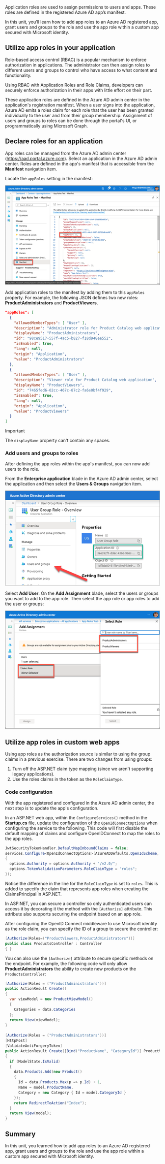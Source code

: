 Application roles are used to assign permissions to users and apps. These roles are defined in the registered Azure AD app’s manifest.

In this unit, you’ll learn how to add app roles to an Azure AD registered app, grant users and groups to the role and use the app role within a custom app secured with Microsoft identity.

## Utilize app roles in your application

Role-based access control (RBAC) is a popular mechanism to enforce authorization in applications. The administrator can then assign roles to different users and groups to control who have access to what content and functionality.

Using RBAC with Application Roles and Role Claims, developers can securely enforce authorization in their apps with little effort on their part.

These application roles are defined in the Azure AD admin center in the application's registration manifest. When a user signs into the application, Azure AD emits a roles claim for each role that the user has been granted individually to the user and from their group membership. Assignment of users and groups to roles can be done through the portal's UI, or programmatically using Microsoft Graph.

## Declare roles for an application

App roles can be managed from the Azure AD admin center (https://aad.portal.azure.com). Select an application in the Azure AD admin center. Roles are defined in the app's manifest that is accessible from the **Manifest** navigation item.

Locate the `appRoles` setting in the manifest:

![Screenshot of the Manifest blade in the Azure AD admin center](../media/06-manifest-app-roles.png)

Add application roles to the manifest by adding them to this `appRoles` property. For example, the following JSON defines two new roles: **ProductAdministrators** and **ProductViewers**.

```json
"appRoles": [
  {
    "allowedMemberTypes": [ "User" ],
    "description": "Administrator role for Product Catalog web application.",
    "displayName": "ProductAdministrators",
    "id": "98ce9517-557f-4ac5-b827-f18d948ee552",
    "isEnabled": true,
    "lang": null,
    "origin": "Application",
    "value": "ProductAdministrators"
  },
  {
    "allowedMemberTypes": [ "User" ],
    "description": "Viewer role for Product Catalog web application",
    "displayName": "ProductViewers",
    "id": "7465fed6-02cc-467c-87c2-fa6e0bf4f929",
    "isEnabled": true,
    "lang": null,
    "origin": "Application",
    "value": "ProductViewers"
  }
]
```

> [!IMPORTANT]
> The `displayName` property can't contain any spaces.

### Add users and groups to roles

After defining the app roles within the app's manifest, you can now add users to the role.

From the **Enterprise application** blade in the Azure AD admin center, select the application and then select the **Users & Groups** navigation item.

![Screenshot of the Enterprise Applications](../media/07-aad-portal-entapp-users.png)

Select **Add User**. On the **Add Assignment** blade, select the users or groups you want to add to the app role. Then select the app role or app roles to add the user or groups:

![Screenshot adding a user to an app role](../media/06-app-roles-add-roles-users.png)

## Utilize app roles in custom web apps

Using app roles as the authorization source is similar to using the group claims in a previous exercise. There are two changes from using groups:

1. Turn off the ASP.NET claim type mapping (since we aren't supporting legacy applications).
1. Use the roles claims in the token as the `RoleClaimType`.

### Code configuration

With the app registered and configured in the Azure AD admin center, the next step is to update the app's configuration.

In an ASP.NET web app, within the `ConfigureServices()` method in the  **Startup.cs** file, update the configuration of the `OpenIdConnectOptions` when configuring the service to the following. This code will first disable the default mapping of claims and configure OpenIDConnect to map the roles to the app roles.

```csharp
JwtSecurityTokenHandler.DefaultMapInboundClaims = false;
services.Configure<OpenIdConnectOptions>(AzureADDefaults.OpenIdScheme, options =>
{
  options.Authority = options.Authority + "/v2.0/";
  options.TokenValidationParameters.RoleClaimType = "roles";
});
```

Notice the difference in the line for the `RoleClaimType` is set to `roles`. This is added to specify the claim that represents app roles when creating the ClaimsPrincipal in ASP.NET.

In ASP.NET, you can secure a controller so only authenticated users can access it by decorating it the method with the `[Authorize]` attribute. This attribute also supports securing the endpoint based on an app role.

After configuring the OpenID Connect middleware to use Microsoft identity as the role claim, you can specify the ID of a group to secure the controller:

```csharp
[Authorize(Roles=("ProductViewers,ProductAdministrators"))]
public class ProductsController : Controller
{ }
```

You can also use the `[Authorize]` attribute to secure specific methods on the endpoint. For example, the following code will only allow **ProductAdministrators** the ability to create new products on the `ProductsController`:

```csharp
[Authorize(Roles = ("ProductAdministrators"))]
public ActionResult Create()
{
  var viewModel = new ProductViewModel()
  {
    Categories = data.Categories
  };
  return View(viewModel);
}

[Authorize(Roles = ("ProductAdministrators"))]
[HttpPost]
[ValidateAntiForgeryToken]
public ActionResult Create([Bind("ProductName", "CategoryId")] ProductViewModel model)
{
  if (ModelState.IsValid)
  {
    data.Products.Add(new Product()
    {
      Id = data.Products.Max(p => p.Id) + 1,
      Name = model.ProductName,
      Category = new Category { Id = model.CategoryId }
    });
    return RedirectToAction("Index");
  }
  return View(model);
}
```

## Summary

In this unit, you learned how to add app roles to an Azure AD registered app, grant users and groups to the role and use the app role within a custom app secured with Microsoft identity.

